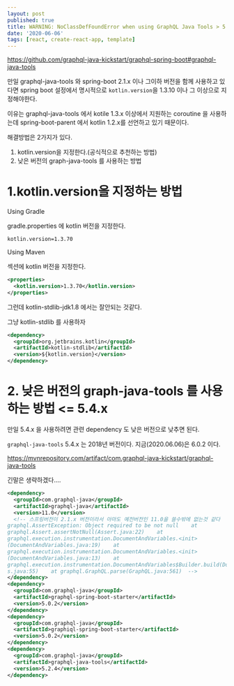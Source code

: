 ```yaml
---
layout: post
published: true
title: WARNING: NoClassDefFoundError when using GraphQL Java Tools > 5.4.x
date: '2020-06-06'
tags: [react, create-react-app, template]
---
```


https://github.com/graphql-java-kickstart/graphql-spring-boot#graphql-java-tools

만일 graphql-java-tools 와 spring-boot 2.1.x 이나 그이하 버전을 함께 사용하고 있다면 spring boot 설정에서 명시적으로 `kotlin.version`을 1.3.10 이나 그 이상으로 지정해야한다.

이유는 graphql-java-tools 에서 kotile 1.3.x 이상에서 지원하는 coroutine 을 사용하는데 spring-boot-parent 에서 kotlin 1.2.x를 선언하고 있기 때문이다.



해결방법은 2가지가 있다.

1. kotlin.version을 지정한다.(공식적으로 추천하는 방법)
2. 낮은 버전의 graph-java-tools 를 사용하는 방법



# 1.kotlin.version을 지정하는 방법

Using Gradle

gradle.properties 에 kotlin 버전을 지정한다.

`kotlin.version=1.3.70`

Using Maven

<properties> 섹션에 kotlin 버전을 지정한다.

```xml
<properties>
  <kotlin.version>1.3.70</kotlin.version>
</properties>
```



그런데 kotlin-stdlib-jdk1.8 에서는 잘안되는 것같다.

그냥 kotlin-stdlib 를 사용하자

```xml
<dependency>
  <groupId>org.jetbrains.kotlin</groupId>
  <artifactId>kotlin-stdlib</artifactId>
  <version>${kotlin.version}</version>
</dependency>
```





# 2. 낮은 버전의 graph-java-tools 를 사용하는 방법 <= 5.4.x

만일 5.4.x 을 사용하려면 관련  dependency 도 낮은 버전으로 낮추면 된다.

`graphql-java-tools` 5.4.x 는 2018년 버전이다. 지금(2020.06.06)은 6.0.2 이다.

https://mvnrepository.com/artifact/com.graphql-java-kickstart/graphql-java-tools

긴말은 생략하겠다....

```xml
<dependency>
  <groupId>com.graphql-java</groupId>
  <artifactId>graphql-java</artifactId>
  <version>11.0</version>
  <!-- 스프링버전이 2.1.x 버전이라서 아마도 예전버전인 11.0을 쓸수밖에 없는것 같다      
graphql.AssertException: Object required to be not null    at 
graphql.Assert.assertNotNull(Assert.java:22)    at 
graphql.execution.instrumentation.DocumentAndVariables.<init>
(DocumentAndVariables.java:19)    at 
graphql.execution.instrumentation.DocumentAndVariables.<init>
(DocumentAndVariables.java:13)    at 
graphql.execution.instrumentation.DocumentAndVariables$Builder.build(DocumentAndVariable
s.java:55)    at graphql.GraphQL.parse(GraphQL.java:561)  -->
</dependency>
<dependency>
  <groupId>com.graphql-java</groupId>
  <artifactId>graphql-spring-boot-starter</artifactId>
  <version>5.0.2</version>
</dependency>
<dependency>
  <groupId>com.graphql-java</groupId>
  <artifactId>graphiql-spring-boot-starter</artifactId>
  <version>5.0.2</version>
</dependency>
<dependency>
  <groupId>com.graphql-java</groupId>
  <artifactId>graphql-java-tools</artifactId>
  <version>5.2.4</version>
</dependency>
```

